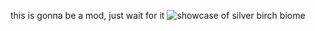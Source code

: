this is gonna be a mod, just wait for it
![showcase of silver birch biome](https://github.com/maksiksq/amaranth/blob/master/2025-09-17_20.35.26-1.png)
